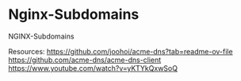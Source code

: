 # Nginx-Subdomains
NGINX-Subdomains

Resources:
https://github.com/joohoi/acme-dns?tab=readme-ov-file
https://github.com/acme-dns/acme-dns-client
https://www.youtube.com/watch?v=yKTYkQxwSoQ
